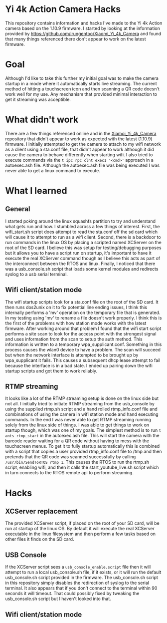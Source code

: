 # Yi 4k Action Camera Hacks
This repository contains information and hacks I've made to the Yi 4k Action camera based on the 1.10.9 firmware.  I started by looking at the information provided by https://github.com/irungentoo/Xiaomi_Yi_4k_Camera and found that many things referenced there don't appear to work on the latest firmware.

# Goal
Although I'd like to take this further my initial goal was to make the camera startup in a mode where it automatically starts live streaming.  The current method of hitting a touchscreen icon and then scanning a QR code doesn't work well for my use.  Any mechanism that provided minimal interaction to get it streaming was acceptible.

# What didn't work
There are a few things referenced online and in the [Xiamoi_Yi_4k_Camera](https://github.com/irungentoo/Xiaomi_Yi_4k_Camera) repository that didn't appear to work as expected with the latest (1.10.9) firmware.  I initially attempted to get the camera to attach to my wifi network as a client using a sta.conf file, that didn't appear to work although it did cause the camera to behave differently when starting wifi.  I also tried to execute commands via the ```t ipc rpc clnt exec1 '<cmd>'``` approach in a autoexec.ash file.  Although the autoexec.ash file was being executed I was never able to get a linux command to execute.

# What I learned
## General
I started poking around the linux squashfs partition to try and understand what gets run and how.  I stumbled across a few things of interest.  First, the wifi_start.sh script does attempt to read the sta.conf off the sd card which will cause it to attempt to run as a wifi client.  Second, there is a backdoor to run commands in the linux OS by placing a scripted named XCServer on the root of the SD card.  I believe this was setup for testing/debugging purposes but it allows you to have a script run on startup, it's important to have it execute the real XCServer command though as I believe this acts as part of the interconnect between the RTOS and linux.  Finally, I noticed that there was a usb_console.sh script that loads some kernel modules and redirects syslog to a usb serial terminal.

## Wifi client/station mode
The wifi startup scripts look for a sta.conf file on the root of the SD card.  It then runs dos2unix on it to fix potential line ending issues, I think this internally performs a 'mv' operation on the temporary file that is generated.  In my testing using 'mv' to rename a file doesn't work properly.  I think this is the first of the problems with how station mode works with the latest firmware.  After working around that problem I found that the wifi start script performs a site scan to look for the access point with the strongest signal and uses information from the scan to setup the auth method.  This information is written to a temporary wpa_supplicant.conf.  Something in this process causes the wlan0 device to have a problem.  The scan will succeed but when the network interface is attempted to be brought up by wpa_supplicant it fails.  This causes a subsequent dhcp lease attempt to fail because the interface is in a bad state.  I ended up pairing down the wifi startup scripts and got them to work reliably.

## RTMP streaming
It looks like a lot of the RTMP streaming setup is done on the linux side but not all.  I initially tried to initiate RTMP streaming from the usb_console by using the supplied rtmp.sh script and a hand rolled rtmp_info.conf file and combinations of using the camera in wifi station mode and hand executing commands.  In the end I was never able to get RTMP streaming running solely from the linux side of things.  I was able to get things to work on startup though, which was one of my goals.  The simplest method is to run `t ants rtmp_start` in the autoexec.ash file.  This will start the camera with the barcode reader waiting for a QR code without having to mess with the touchscreen menus.  To get it to fully startup automatically this is combined with a script that copies a user provided rtmp_info.conf file to /tmp and then pretends that the QR code was scanned successfully by calling `/usr/bin/SendToRTOS rtmp 1`.  This causes the RTOS to run the rtmp.sh script, enabling wifi, and then it calls the start_youtube_live.sh script which in turn connects to the RTOS remote api to perform streaming.

# Hacks
## XCServer replacement
The provided XCServer script, if placed on the root of your SD card, will be run at startup of the linux OS.  By default it will execute the real XCServer executable in the linux filesystem and then perform a few tasks based on other files it finds on the SD card.

## USB Console
If the XCServer script sees a `usb_console_enable.script` file then it will attempt to run a local usb_console.sh file, if it exists, or it will run the default usb_console.sh script provided in the firmware.  The usb_console.sh script in this repository simply disables the redirection of syslog to the serial terminal.  It also appears that if you don't connect to the terminal within 90 seconds it will timeout. That could possibly fixed by tweaking the usb_console.sh script but I haven't looked into that.

## Wifi client/station mode
